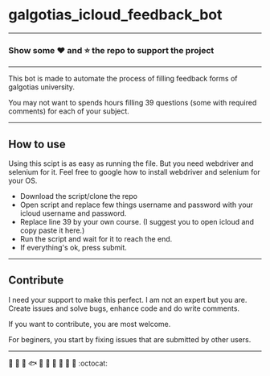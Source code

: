 # galgotias_icloud_feedback_bot

---
### Show some :heart: and :star: the repo to support the project
---
 
This bot is made to automate the process of filling feedback forms of galgotias university. 

You may not want to spends hours filling 39 questions (some with required comments) for each of your subject. 

---
## How to use

Using this scipt is as easy as running the file. But you need webdriver and selenium for it. Feel free to google how to install webdriver and selenium for your OS.

 - Download the script/clone the repo
 - Open script and replace few things username and password with your icloud username and password.
 - Replace line 39 by your own course. (I suggest you to open icloud and copy paste it here.)
- Run the script and wait for it to reach the end.
- If everything's ok, press submit.


---
## Contribute
I need your support to make this perfect. I am not an expert but you are. Create issues and solve bugs, enhance code and do write comments.

If you want to contribute, you are most welcome. 

For beginers, you start by fixing issues that are submitted by other users.

---

   :deciduous_tree: :mushroom: :shell: :fish: :frog: :honeybee: :turtle: :rooster: :whale2: :monkey: :octocat: 
